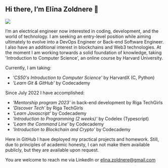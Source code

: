 ## Hi there, I’m Elīna Zoldnere 👋 ##
 <a href="https://www.linkedin.com/in/el%C4%ABna-zoldnere-348738197/">
    <img src="https://img.shields.io/badge/linkedin-%230077B5.svg?&style=for-the-badge&logo=linkedin&logoColor=white" />
 </a>

I’m an electrical engineer now interested in coding, development, and the world of technology. 
I am seeking an entry-level position while aiming ultimately to evolve into a DevOps Engineer or Back-end Software Engineer. I also have an additional interest in blockchains and Web3 technologies. 
At the moment I am working torwards a solid foundation of knowledge, taking 'Introduction to Computer Science', an online course by Harvard University.

Currently, I am taking:
  - *'CS50's Introduction to Computer Science'* by HarvardX (C, Python)
  - *'Learn Git & GitHub'* by Codecademy
  
 Since July 2022 I have accomplished:
  - *'Mentorship program 2023'* in back-end development by Riga TechGirls
  - *'Discover Tech'* by Riga TechGirls
  - *'Learn Javascript'* by Codecademy
  - *'Introduction to Programming (2 weeks)'* by Codelex (Typescript)
  - *'Learn the Command Line'* by Codecademy
  - *'Introduction to Blockchain and Crypto'* by Codecademy
  
 Here in GitHub I have deployed my practical projects and homework. Still, due to principles of academic honesty, I can not make them available publicly, but they are available upon request.
  
 You are welcome to reach me via LinkedIn or elina.zoldnere@gmail.com
